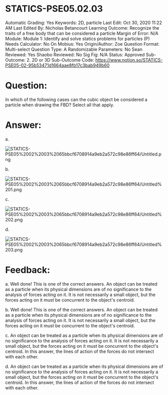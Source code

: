 # STATICS-PSE05.02.03

Automatic Grading: Yes
Keywords: 2D, particle
Last Edit: Oct 30, 2020 11:22 AM
Last Edited By: Nicholas Betancourt
Learning Outcome: Recognize the traits of a free body that can be considered a particle
Margin of Error: N/A
Module: Module 1: Identify and solve statics problems for particles (P)
Needs Calculator: No
On Mobius: Yes
Origin/Author: Zoe
Question Format: Multi-select
Question Type: A
Randomizable Parameters: No
Sean Reviewed: Yes
Shaobo Reviewed: No
Sig Fig: N/A
Status: Approved
Sub-Outcome: 2. 2D or 3D
Sub-Outcome Code: https://www.notion.so/STATICS-PSE05-02-95b53471d1664aae8fb17c3bab949b60

# Question:

In which of the following cases can the cubic object be considered a particle when drawing the FBD? Select all that apply.

# Answer:

a.

![STATICS-PSE05%2002%2003%2065bbcf6708914a9eb2a572c98e86ff64/Untitled.png](STATICS-PSE05%2002%2003%2065bbcf6708914a9eb2a572c98e86ff64/Untitled.png)

b.

![STATICS-PSE05%2002%2003%2065bbcf6708914a9eb2a572c98e86ff64/Untitled%201.png](STATICS-PSE05%2002%2003%2065bbcf6708914a9eb2a572c98e86ff64/Untitled%201.png)

c.

![STATICS-PSE05%2002%2003%2065bbcf6708914a9eb2a572c98e86ff64/Untitled%202.png](STATICS-PSE05%2002%2003%2065bbcf6708914a9eb2a572c98e86ff64/Untitled%202.png)

d.

![STATICS-PSE05%2002%2003%2065bbcf6708914a9eb2a572c98e86ff64/Untitled%203.png](STATICS-PSE05%2002%2003%2065bbcf6708914a9eb2a572c98e86ff64/Untitled%203.png)

# Feedback:

a. Well done! This is one of the correct answers. An object can be treated as a particle when its physical dimensions are of no significance to the analysis of forces acting on it. It is not necessarily a small object, but the forces acting on it must be concurrent to the object's centroid.  

b. Well done! This is one of the correct answers. An object can be treated as a particle when its physical dimensions are of no significance to the analysis of forces acting on it. It is not necessarily a small object, but the forces acting on it must be concurrent to the object's centroid.  

c. An object can be treated as a particle when its physical dimensions are of no significance to the analysis of forces acting on it. It is not necessarily a small object, but the forces acting on it must be concurrent to the object's centroid.  In this answer, the lines of action of the forces do not intersect with each other. 

d. An object can be treated as a particle when its physical dimensions are of no significance to the analysis of forces acting on it. It is not necessarily a small object, but the forces acting on it must be concurrent to the object's centroid.  In this answer, the lines of action of the forces do not intersect with each other.
